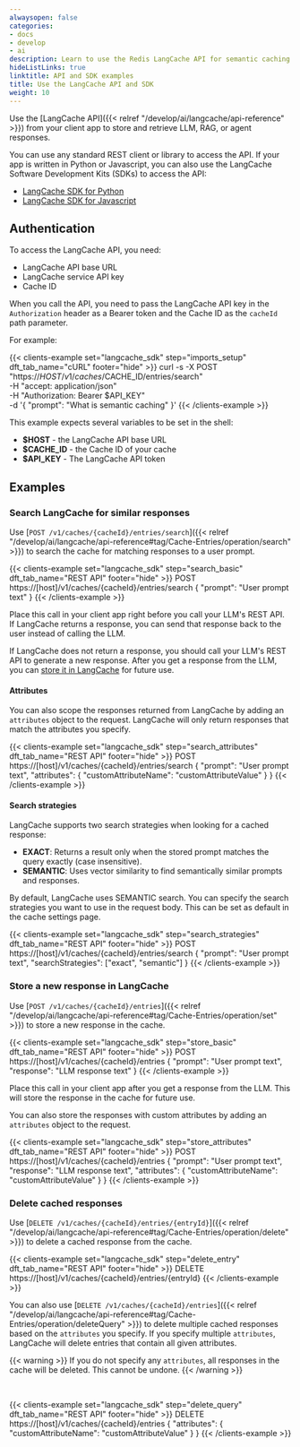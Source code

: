 ```yaml
---
alwaysopen: false
categories:
- docs
- develop
- ai
description: Learn to use the Redis LangCache API for semantic caching.
hideListLinks: true
linktitle: API and SDK examples
title: Use the LangCache API and SDK
weight: 10
---
```


Use the [LangCache API]({{< relref "/develop/ai/langcache/api-reference" >}}) from your client app to store and retrieve LLM, RAG, or agent responses.

You can use any standard REST client or library to access the API. If your app is written in Python or Javascript, you can also use the LangCache Software Development Kits (SDKs) to access the API:

- [LangCache SDK for Python](https://pypi.org/project/langcache/)
- [LangCache SDK for Javascript](https://www.npmjs.com/package/@redis-ai/langcache)

## Authentication

To access the LangCache API, you need:

- LangCache API base URL
- LangCache service API key
- Cache ID

When you call the API, you need to pass the LangCache API key in the `Authorization` header as a Bearer token and the Cache ID as the `cacheId` path parameter.

For example:

{{< clients-example set="langcache_sdk" step="imports_setup" dft_tab_name="cURL" footer="hide" >}}
curl -s -X POST "https://$HOST/v1/caches/$CACHE_ID/entries/search" \
    -H "accept: application/json" \
    -H "Authorization: Bearer $API_KEY" \
    -d '{ "prompt": "What is semantic caching" }'
{{< /clients-example >}}

This example expects several variables to be set in the shell:

- **$HOST** - the LangCache API base URL
- **$CACHE_ID** - the Cache ID of your cache
- **$API_KEY** - The LangCache API token

## Examples

### Search LangCache for similar responses

Use [`POST /v1/caches/{cacheId}/entries/search`]({{< relref "/develop/ai/langcache/api-reference#tag/Cache-Entries/operation/search" >}}) to search the cache for matching responses to a user prompt.

{{< clients-example set="langcache_sdk" step="search_basic" dft_tab_name="REST API" footer="hide" >}}
POST https://[host]/v1/caches/{cacheId}/entries/search
{
    "prompt": "User prompt text"
}
{{< /clients-example >}}

Place this call in your client app right before you call your LLM's REST API. If LangCache returns a response, you can send that response back to the user instead of calling the LLM.

If LangCache does not return a response, you should call your LLM's REST API to generate a new response. After you get a response from the LLM, you can [store it in LangCache](#store-a-new-response-in-langcache) for future use.

#### Attributes
You can also scope the responses returned from LangCache by adding an `attributes` object to the request. LangCache will only return responses that match the attributes you specify.

{{< clients-example set="langcache_sdk" step="search_attributes" dft_tab_name="REST API" footer="hide" >}}
POST https://[host]/v1/caches/{cacheId}/entries/search
{
    "prompt": "User prompt text",
    "attributes": {
        "customAttributeName": "customAttributeValue"
    }
}
{{< /clients-example >}}

#### Search strategies
LangCache supports two search strategies when looking for a cached response:

- **EXACT**: Returns a result only when the stored prompt matches the query exactly (case insensitive).
- **SEMANTIC**: Uses vector similarity to find semantically similar prompts and responses.

By default, LangCache uses SEMANTIC search. You can specify the search strategies you want to use in the request body.
This can be set as default in the cache settings page.

{{< clients-example set="langcache_sdk" step="search_strategies" dft_tab_name="REST API" footer="hide" >}}
POST https://[host]/v1/caches/{cacheId}/entries/search
{
    "prompt": "User prompt text",
    "searchStrategies": ["exact", "semantic"]
}
{{< /clients-example >}}

### Store a new response in LangCache

Use [`POST /v1/caches/{cacheId}/entries`]({{< relref "/develop/ai/langcache/api-reference#tag/Cache-Entries/operation/set" >}}) to store a new response in the cache.

{{< clients-example set="langcache_sdk" step="store_basic" dft_tab_name="REST API" footer="hide" >}}
POST https://[host]/v1/caches/{cacheId}/entries
{
    "prompt": "User prompt text",
    "response": "LLM response text"
}
{{< /clients-example >}}

Place this call in your client app after you get a response from the LLM. This will store the response in the cache for future use.

You can also store the responses with custom attributes by adding an `attributes` object to the request.

{{< clients-example set="langcache_sdk" step="store_attributes" dft_tab_name="REST API" footer="hide" >}}
POST https://[host]/v1/caches/{cacheId}/entries
{
    "prompt": "User prompt text",
    "response": "LLM response text",
    "attributes": {
        "customAttributeName": "customAttributeValue"
    }
}
{{< /clients-example >}}

### Delete cached responses

Use [`DELETE /v1/caches/{cacheId}/entries/{entryId}`]({{< relref "/develop/ai/langcache/api-reference#tag/Cache-Entries/operation/delete" >}}) to delete a cached response from the cache.

{{< clients-example set="langcache_sdk" step="delete_entry" dft_tab_name="REST API" footer="hide" >}}
DELETE https://[host]/v1/caches/{cacheId}/entries/{entryId}
{{< /clients-example >}}

You can also use [`DELETE /v1/caches/{cacheId}/entries`]({{< relref "/develop/ai/langcache/api-reference#tag/Cache-Entries/operation/deleteQuery" >}}) to delete multiple cached responses based on the `attributes` you specify. If you specify multiple `attributes`, LangCache will delete entries that contain all given attributes.

{{< warning >}}
If you do not specify any `attributes`, all responses in the cache will be deleted. This cannot be undone.
{{< /warning >}}

<br/>

{{< clients-example set="langcache_sdk" step="delete_query" dft_tab_name="REST API" footer="hide" >}}
DELETE https://[host]/v1/caches/{cacheId}/entries
{
    "attributes": {
        "customAttributeName": "customAttributeValue"
    }
}
{{< /clients-example >}}

